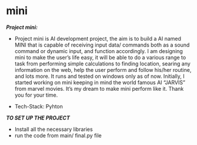 #							**mini**

***Project mini:***
<sub> 
- Project mini is AI development project, the aim is to build a AI named MINI that is capable of receiving input data/ commands both as a sound command or dynamic input, and function accordingly. 
I am designing mini to make the user’s life easy, it will be able to do a various range to task from performing simple calculations to finding location, searing any information on the web, help the user perform and follow his/her routine, and lots more.
It runs and tested on windows only as of now.
Initially, I started working on mini keeping in mind the world famous AI “JARVIS” from marvel movies. It’s my dream to make mini perform like it.
Thank you for your time.
</sub>
									
- Tech-Stack:  Pyhton

***TO SET UP THE PROJECT***

- Install all the necessary libraries 
- run the code from main/ final.py file
